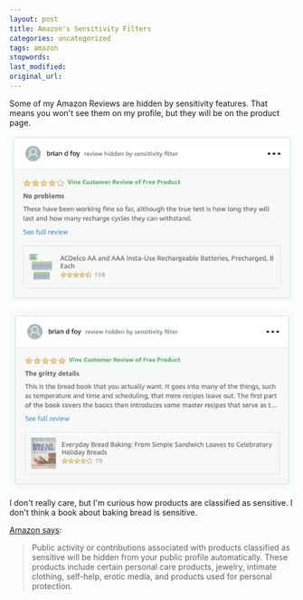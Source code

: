 ```yaml
---
layout: post
title: Amazon's Sensitivity Filters
categories: uncategorized
tags: amazon
stopwords:
last_modified:
original_url:
---
```


Some of my Amazon Reviews are hidden by sensitivity features. That means you won't see them on my profile, but they will be on the product page.

![](/images/amazon-filters/batteries.png)

![](/images/amazon-filters/bread-book.png)

I don't really care, but I'm curious how products are classified as sensitive. I don't think a book about baking bread is sensitive.

[Amazon says](https://www.amazon.com/gp/help/customer/display.html?nodeId=201893450):

> Public activity or contributions associated with products classified as sensitive will be hidden from your public profile automatically. These products include certain personal care products, jewelry, intimate clothing, self-help, erotic media, and products used for personal protection.
